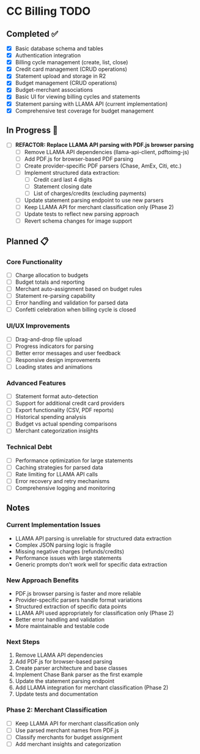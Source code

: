 # CC Billing TODO

## Completed ✅

- [x] Basic database schema and tables
- [x] Authentication integration
- [x] Billing cycle management (create, list, close)
- [x] Credit card management (CRUD operations)
- [x] Statement upload and storage in R2
- [x] Budget management (CRUD operations)
- [x] Budget-merchant associations
- [x] Basic UI for viewing billing cycles and statements
- [x] Statement parsing with LLAMA API (current implementation)
- [x] Comprehensive test coverage for budget management

## In Progress 🔄

- [ ] **REFACTOR: Replace LLAMA API parsing with PDF.js browser parsing**
  - [ ] Remove LLAMA API dependencies (llama-api-client, pdftoimg-js)
  - [ ] Add PDF.js for browser-based PDF parsing
  - [ ] Create provider-specific PDF parsers (Chase, AmEx, Citi, etc.)
  - [ ] Implement structured data extraction:
    - [ ] Credit card last 4 digits
    - [ ] Statement closing date
    - [ ] List of charges/credits (excluding payments)
  - [ ] Update statement parsing endpoint to use new parsers
  - [ ] Keep LLAMA API for merchant classification only (Phase 2)
  - [ ] Update tests to reflect new parsing approach
  - [ ] Revert schema changes for image support

## Planned 📋

### Core Functionality

- [ ] Charge allocation to budgets
- [ ] Budget totals and reporting
- [ ] Merchant auto-assignment based on budget rules
- [ ] Statement re-parsing capability
- [ ] Error handling and validation for parsed data
- [ ] Confetti celebration when billing cycle is closed

### UI/UX Improvements

- [ ] Drag-and-drop file upload
- [ ] Progress indicators for parsing
- [ ] Better error messages and user feedback
- [ ] Responsive design improvements
- [ ] Loading states and animations

### Advanced Features

- [ ] Statement format auto-detection
- [ ] Support for additional credit card providers
- [ ] Export functionality (CSV, PDF reports)
- [ ] Historical spending analysis
- [ ] Budget vs actual spending comparisons
- [ ] Merchant categorization insights

### Technical Debt

- [ ] Performance optimization for large statements
- [ ] Caching strategies for parsed data
- [ ] Rate limiting for LLAMA API calls
- [ ] Error recovery and retry mechanisms
- [ ] Comprehensive logging and monitoring

## Notes

### Current Implementation Issues

- LLAMA API parsing is unreliable for structured data extraction
- Complex JSON parsing logic is fragile
- Missing negative charges (refunds/credits)
- Performance issues with large statements
- Generic prompts don't work well for specific data extraction

### New Approach Benefits

- PDF.js browser parsing is faster and more reliable
- Provider-specific parsers handle format variations
- Structured extraction of specific data points
- LLAMA API used appropriately for classification only (Phase 2)
- Better error handling and validation
- More maintainable and testable code

### Next Steps

1. Remove LLAMA API dependencies
2. Add PDF.js for browser-based parsing
3. Create parser architecture and base classes
4. Implement Chase Bank parser as the first example
5. Update the statement parsing endpoint
6. Add LLAMA integration for merchant classification (Phase 2)
7. Update tests and documentation

### Phase 2: Merchant Classification

- [ ] Keep LLAMA API for merchant classification only
- [ ] Use parsed merchant names from PDF.js
- [ ] Classify merchants for budget assignment
- [ ] Add merchant insights and categorization
